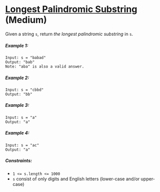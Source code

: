 # [Longest Palindromic Substring](https://leetcode.com/problems/longest-palindromic-substring/) (Medium)

Given a string `s`, return *the longest palindromic substring* in `s`.

##### Example 1:

```
Input: s = "babad"
Output: "bab"
Note: "aba" is also a valid answer.
```

##### Example 2:

```
Input: s = "cbbd"
Output: "bb"
```

##### Example 3:

```
Input: s = "a"
Output: "a"
```

##### Example 4:

```
Input: s = "ac"
Output: "a"
```

##### Constraints:

* `1 <= s.length <= 1000`
* `s` consist of only digits and English letters (lower-case and/or upper-case)